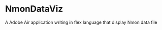 NmonDataViz
===========

A Adobe Air application writing in flex language that display Nmon data file 
